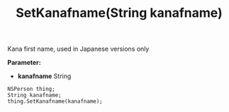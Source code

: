 ﻿---
uid: crmscript_ref_NSPerson_SetKanafname
title: SetKanafname(String kanafname)
intellisense: NSPerson.SetKanafname
keywords: NSPerson, GetKanafname
so.topic: reference
---

Kana first name, used in Japanese versions only

**Parameter:** 
 - **kanafname** String

```crmscript
NSPerson thing;
String kanafname;
thing.SetKanafname(kanafname);
```

